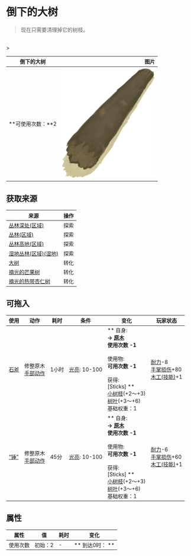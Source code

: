 # 倒下的大树  
> 现在只需要清理掉它的树枝。  
<br>  
>   
  
  倒下的大树  |   图片   
 ----  |  ----:   
 **可使用次数：**2  |  <img decoding="async" src="Sprite/Log.png" href="a.md" style="max-width:300px;max-height:300px;">   
  
## 获取来源  
来源  |  操作  
----  |  ----  
[丛林深处(区域)](DeepJungle.md)  |  探索  
[丛林(区域)](Jungle.md)  |  探索  
[丛林高地(区域)](JungleHighlands.md)  |  探索  
[湿地丛林(区域)(湿地)](Wetlands.md)  |  探索  
[大树](LargeTree.md)  |  转化  
[摘光的芒果树](MangoTreeCleared.md)  |  转化  
[摘光的热带杏仁树](TropicalAlmondTreeCleared.md)  |  转化  
## 可拖入  
使用  |  动作  |  耗时  |  条件  |  变化  |  玩家状态  
----  |  ----  |  ----  |  ----  |  ----  |  ----  
[石斧](StoneAxe.md)  |  修整原木<br>[手部动作](HandAction.md)  |  1小时  |  [光亮](Light.md): 10-100  |  ** 自身: **<br>→ [原木](Log.md)<br>使用次数  -1<br><br>** 使用物: **<br>可用次数  -1<br><br>** 获得: **<br>** [Sticks] **<br>  [小树枝](Sticks.md)(+2～+3)<br>  [树叶](LeavesFresh.md)(+3～+6)<br>基础权重：1<br>  |  [耐力](Stamina.md)-8<br>[手掌损伤](HandDamage.md)+80<br>[木工(技能)](Skill_Woodworking.md)+1  
[“锤”](tag_Axe.md)  |  修整原木<br>[手部动作](HandAction.md)  |  45分  |  [光亮](Light.md): 10-100  |  ** 自身: **<br>→ [原木](Log.md)<br>使用次数  -1<br><br>** 使用物: **<br>可用次数  -1<br><br>** 获得: **<br>** [Sticks] **<br>  [小树枝](Sticks.md)(+2～+3)<br>  [树叶](LeavesFresh.md)(+3～+6)<br>基础权重：1<br>  |  [耐力](Stamina.md)-6<br>[手掌损伤](HandDamage.md)+60<br>[木工(技能)](Skill_Woodworking.md)+1  
## 属性   
属性  |  值  |  耗时  |  变化  
----  |  ----  |  ----  |  ----  
使用次数  |  初始：2  |  -  |  ** 到达0时： **<br>  
